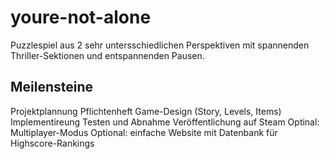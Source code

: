 # youre-not-alone

Puzzlespiel aus 2 sehr untersschiedlichen Perspektiven mit spannenden Thriller-Sektionen und entspannenden Pausen.

## Meilensteine

Projektplannung
Pflichtenheft
Game-Design (Story, Levels, Items)
Implementireung
Testen und Abnahme
Veröffentlichung auf Steam
Optinal: Multiplayer-Modus
Optional: einfache Website mit Datenbank für Highscore-Rankings